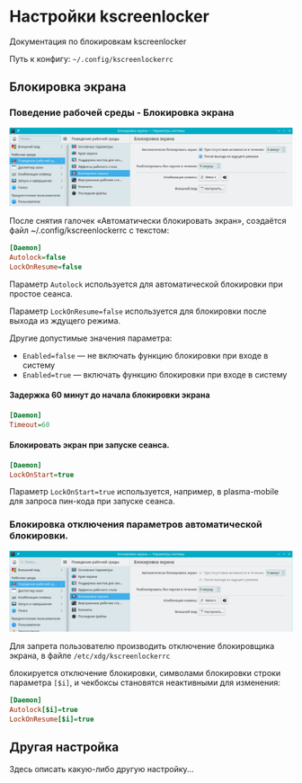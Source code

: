 # Настройки kscreenlocker

Документация по блокировкам kscreenlocker

Путь к конфигу: `~/.config/kscreenlockerrc`

## Блокировка экрана

### Поведение рабочей среды - Блокировка экрана

![""](../img/20230629_110725.png "")

После снятия галочек «Автоматически блокировать экран», соэдаётся файл ~/.config/kscreenlockerrc с текстом:

```ini
[Daemon]
Autolock=false
LockOnResume=false
```

Параметр `Autolock` используется для автоматической блокировки при простое сеанса.

Параметр `LockOnResume=false` используется для блокировки после выхода из ждущего режима.

Другие допустимые значения параметра:

* `Enabled=false` — не включать функцию блокировки при входе в систему
* `Enabled=true` — включать функцию блокировки при входе в систему

#### Задержка 60 минут до начала блокировки экрана

```ini
[Daemon]
Timeout=60
```

#### Блокировать экран при запуске сеанса.

```ini
[Daemon]
LockOnStart=true
```

Параметр `LockOnStart=true` используется, например, в plasma-mobile для запроса пин-кода при запуске сеанса.

### Блокировка отключения параметров автоматической блокировки.

![""](../img/20230702_104909.png "")

Для запрета пользователю производить отключение блокировщика экрана, в файле `/etc/xdg/kscreenlockerrc`

блокируется отключение блокировки, символами блокировки строки параметра `[$i]`, и чекбоксы становятся неактивными для изменения:

```ini
[Daemon]
Autolock[$i]=true
LockOnResume[$i]=true
```

## Другая настройка

Здесь описать какую-либо другую настройку...

